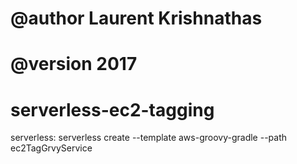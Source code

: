 # @author Laurent Krishnathas
# @version 2017


# serverless-ec2-tagging

serverless:
  serverless create --template aws-groovy-gradle --path ec2TagGrvyService
 
 
